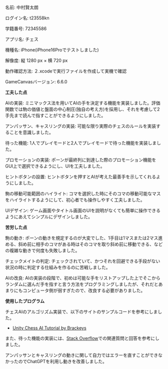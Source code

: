 名前: 中村賢太朗

ログイン名: t23558kn

学籍番号: 72345586

アプリ名: チェス

機種名: iPhone(iPhone16Proでテストしました)

解像度: 縦 1280 px × 横 720 px

動作確認方法: ２.xcodeで実行ファイルを作成して実機で確認

GameCanvasバージョン: 6.6.0

**工夫した点**

AIの実装: ミニマックス法を用いてAIの手を決定する機能を実装しました。評価関数では駒の価値と盤面の中心制圧(独自の考え方)を採用し、それを考慮して2手先まで読んで指すことができるようにしました。

アンパッサン、キャスリングの実装: 可能な限り実際のチェスのルールを実装することを意識しました。

待った機能: 1人でプレイモードと2人でプレイモードで待った機能を実装しました。

プロモーションの実装: ポーンが最終列に到達した際のプロモーション機能をGUI上で選択できるようにし、UIを工夫しました。

ヒントボタンの設置: ヒントボタンを押すとAIが考えた最善手を示してくれるようにしました。

駒の移動可能範囲のハイライト: コマを選択した時にそのコマの移動可能なマスをハイライトするようにして、初心者でも操作しやすく工夫しました。

UIデザイン: ゲーム画面やタイトル画面のUIを説明がなくても簡単に操作できるようにあえてシンプルにデザインしました。

**苦労した点**

駒の動き: ポーンの動きを規定するのが大変でした、1手目は1マスまたは2マス進める、斜め前に相手のコマがある時はそのコマを取り斜め前に移動できる、などの複雑な動きで何度も失敗しました。

チェックメイトの判定: チェックされていて、かつそれを回避できる手段がない状況の時に判定する仕組みを作るのに苦戦しました。

AIの改良: AIの実装の段階で、初めは可能な手をリストアップした上でそこからランダムに選んだ手を指すと言う方法をプログラミングしましたが、それだとあまりにもコンピュータ側が弱すぎたので、改良する必要がありました。

**使用したプログラム**

チェスAIのアルゴリズム実装で、以下のサイトのサンプルコードを参考にしました。
- [Unity Chess AI Tutorial by Brackeys](https://www.youtube.com/user/Brackeys)

また、待った機能の実装には、[Stack Overflow](https://stackoverflow.com/)での関連質問と回答を参考にしました。

アンパッサンとキャスリングの動きに関して自力ではエラーを直すことができなかったのでChatGPTを利用し動きを改善しました。



<!---
Ken10404/Ken10404 is a ✨ special ✨ repository because its `README.md` (this file) appears on your GitHub profile.
You can click the Preview link to take a look at your changes.
--->

